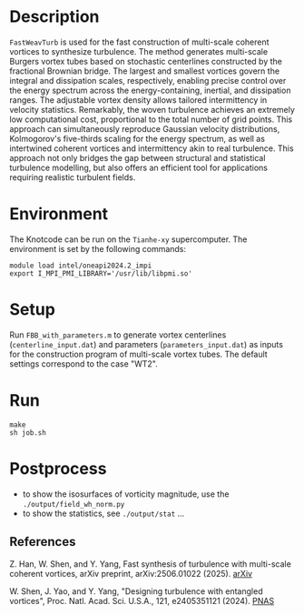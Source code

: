 # Description

`FastWeavTurb` is used for the fast construction of multi-scale coherent vortices to synthesize turbulence.
The method generates multi-scale Burgers vortex tubes based on stochastic centerlines constructed by the fractional Brownian bridge.
The largest and smallest vortices govern the integral and dissipation scales, respectively, enabling precise control over the energy spectrum across the energy-containing, inertial, and dissipation ranges.
The adjustable vortex density allows tailored intermittency in velocity statistics. 
Remarkably, the woven turbulence achieves an extremely low computational cost, proportional to the total number of grid points.
This approach can simultaneously reproduce Gaussian velocity distributions, Kolmogorov's five-thirds scaling for the energy spectrum, as well as intertwined coherent vortices and intermittency akin to real turbulence.
This approach not only bridges the gap between structural and statistical turbulence modelling, but also offers an efficient tool for applications requiring realistic turbulent fields.

# Environment

The Knotcode can be run on the `Tianhe-xy` supercomputer. The environment is set by the following commands: 

```
module load intel/oneapi2024.2_impi
export I_MPI_PMI_LIBRARY='/usr/lib/libpmi.so'
```

# Setup

Run `FBB_with_parameters.m` to generate vortex centerlines (`centerline_input.dat`) and parameters (`parameters_input.dat`) as inputs for the construction program of multi-scale vortex tubes. The default settings correspond to the case  "WT2".

# Run 

```
make
sh job.sh
```

# Postprocess

- to show the isosurfaces of vorticity magnitude, use the `./output/field_wh_norm.py`
- to show the statistics, see `./output/stat` ...

## References

Z. Han, W. Shen, and Y. Yang, Fast synthesis of turbulence with multi-scale coherent vortices, arXiv preprint, arXiv:2506.01022 (2025). [arXiv](https://arxiv.org/abs/2506.01022)

W. Shen, J. Yao, and Y. Yang, "Designing turbulence with entangled vortices", Proc. Natl. Acad. Sci. U.S.A., 121, e2405351121 (2024). [PNAS](https://www.pnas.org/doi/abs/10.1073/pnas.2405351121)
